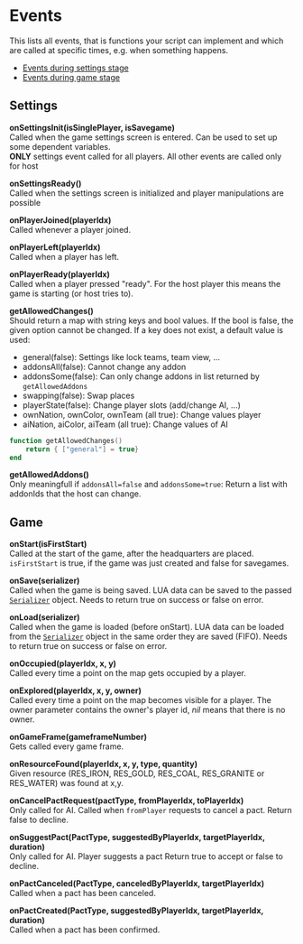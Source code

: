 <!--
Copyright (C) 2005 - 2021 Settlers Freaks <sf-team at siedler25.org>

SPDX-License-Identifier: GPL-2.0-or-later
-->

# Events

This lists all events, that is functions your script can implement and which are called at specific times,
e.g. when something happens.

- [Events during settings stage](#Settings)  
- [Events during game stage](#Game)  

## Settings

**onSettingsInit(isSinglePlayer, isSavegame)**  
Called when the game settings screen is entered.
Can be used to set up some dependent variables.  
**ONLY** settings event called for all players.
All other events are called only for host

**onSettingsReady()**  
Called when the settings screen is initialized and player manipulations are possible

**onPlayerJoined(playerIdx)**  
Called whenever a player joined.

**onPlayerLeft(playerIdx)**  
Called when a player has left.

**onPlayerReady(playerIdx)**  
Called when a player pressed "ready".
For the host player this means the game is starting (or host tries to).

**getAllowedChanges()**  
Should return a map with string keys and bool values.
If the bool is false, the given option cannot be changed.
If a key does not exist, a default value is used:  

- general(false): Settings like lock teams, team view, ...
- addonsAll(false): Cannot change any addon
- addonsSome(false): Can only change addons in list returned by `getAllowedAddons`
- swapping(false): Swap places
- playerState(false): Change player slots (add/change AI, ...)
- ownNation, ownColor, ownTeam (all true): Change values player
- aiNation, aiColor, aiTeam (all true): Change values of AI  

```lua
function getAllowedChanges()
    return { ["general"] = true}
end
```

**getAllowedAddons()**  
Only meaningfull if `addonsAll=false` and `addonsSome=true`:
Return a list with addonIds that the host can change.

## Game

**onStart(isFirstStart)**  
Called at the start of the game, after the headquarters are placed.
`isFirstStart` is true, if the game was just created and false for savegames.

**onSave(serializer)**  
Called when the game is being saved.
LUA data can be saved to the passed [`Serializer`](methods.md#Serializer) object.
Needs to return true on success or false on error.

**onLoad(serializer)**  
Called when the game is loaded (before onStart).
LUA data can be loaded from the [`Serializer`](methods.md#Serializer) object in the same order they are saved (FIFO).
Needs to return true on success or false on error.

**onOccupied(playerIdx, x, y)**  
Called every time a point on the map gets occupied by a player.

**onExplored(playerIdx, x, y, owner)**  
Called every time a point on the map becomes visible for a player.
The owner parameter contains the owner's player id, _nil_ means that there is no owner.

**onGameFrame(gameframeNumber)**  
Gets called every game frame.

**onResourceFound(playerIdx, x, y, type, quantity)**  
Given resource (RES_IRON, RES_GOLD, RES_COAL, RES_GRANITE or RES_WATER) was found at x,y.  

**onCancelPactRequest(pactType, fromPlayerIdx, toPlayerIdx)**  
Only called for AI.
Called when `fromPlayer` requests to cancel a pact.
Return false to decline.  

**onSuggestPact(PactType, suggestedByPlayerIdx, targetPlayerIdx, duration)**  
Only called for AI.
Player suggests a pact
Return true to accept or false to decline.

**onPactCanceled(PactType, canceledByPlayerIdx, targetPlayerIdx)**  
Called when a pact has been canceled.

**onPactCreated(PactType, suggestedByPlayerIdx, targetPlayerIdx, duration)**  
Called when a pact has been confirmed.
